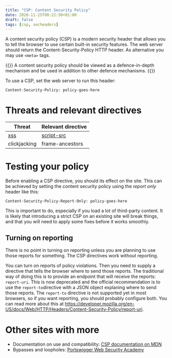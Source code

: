 ```yaml
---
title: "CSP: Content Security Policy"
date: 2020-11-25T08:22:50+01:00
draft: false
tags: [csp, secheaders]
---
```


A content security policy (CSP) is a modern security header that allows you 
to tell the browser to use certain built-in security features. The web server should 
return the Content-Security-Policy HTTP header. As alternative you may use 
`<meta>` tags.

{{<warning>}}
A content security policy should be viewed as a defence-in-depth mechanism and 
be used in addition to other defence mechanisms.
{{</warning>}}

To use a CSP, set the web server to run this header:

```
Content-Security-Policy: policy-goes-here
```

# Threats and relevant directives
| Threat | Relevant directive |
|--------|--------------------|
|[xss](../xss)|[script-src](../csp-script-src)|
|clickjacking |frame-ancestors|

# Testing your policy
Before enabling a CSP directive, you should its effect on the site. This can 
be achieved by setting the content security policy using the *report only* header
like this: 

```
Content-Security-Policy-Report-Only: policy-goes-here
```
This is important to do, especially if you load a lot of third-party content. 
It is likely that introducing a strict CSP on an existing site will break things, 
and that you will need to apply some fixes before it works smoothly.

## Turning on reporting
There is no point in turning on reporting unless you are planning to use those 
reports for something. The CSP directives work without reporting.

You can turn on reports of policy violations. Then you need to supply a directive that 
tells the browser where to send those reports. The traditional way of doing this is 
to provide an endpoint that will receive the reports: `report-uri`. This is now 
deprecated and the official recommendation is to use the `report-to`directive with a 
JSON object explaning where to send those reports. The `report-to` directive is not 
supported yet in most browsers, so if you want reporting, you should probably 
configure both. You can read more about this at https://developer.mozilla.org/en-US/docs/Web/HTTP/Headers/Content-Security-Policy/report-uri. 

# Other sites with more
- Documentation on use and compatibility: [CSP documentation on MDN](https://developer.mozilla.org/en-US/docs/Web/HTTP/CSP)
- Bypasses and loopholes: [Portswigger Web Security Academy](https://portswigger.net/web-security/cross-site-scripting/content-security-policy)

